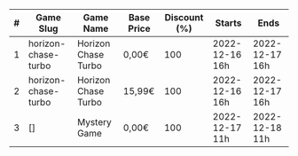 |#|Game Slug|Game Name|Base Price|Discount (%)|Starts|Ends|
|---|---|---|---|---|---|---|
|1|horizon-chase-turbo|Horizon Chase Turbo|0,00€|100|2022-12-16 16h|2022-12-17 16h|
|2|horizon-chase-turbo|Horizon Chase Turbo|15,99€|100|2022-12-16 16h|2022-12-17 16h|
|3|[]|Mystery Game|0,00€|100|2022-12-17 11h|2022-12-18 11h|
